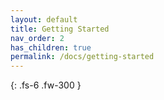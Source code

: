 ```yaml
---
layout: default
title: Getting Started
nav_order: 2
has_children: true
permalink: /docs/getting-started
---
```

{: .fs-6 .fw-300 }
